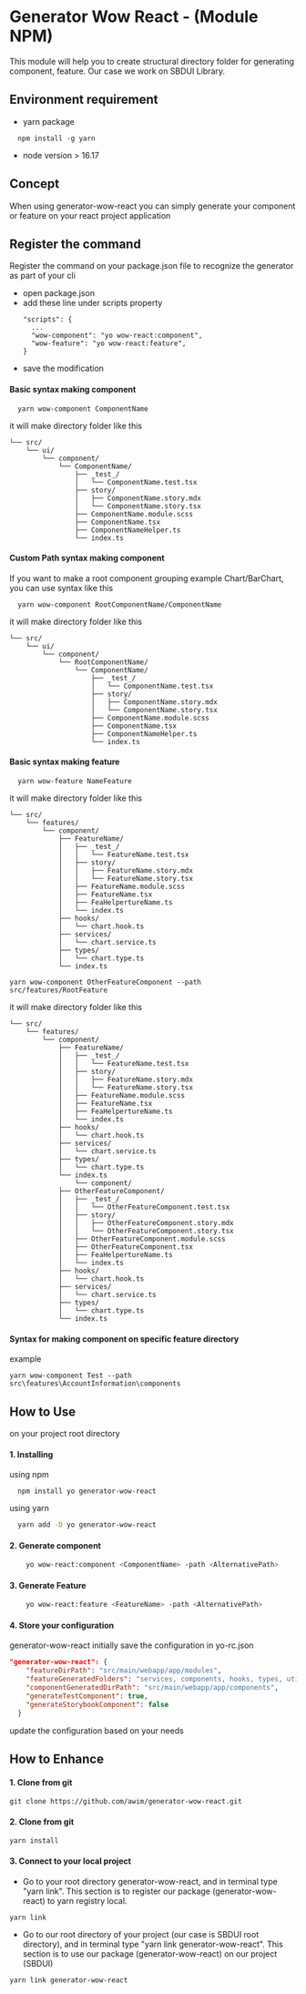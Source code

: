 # Generator Wow React - (Module NPM)

This module will help you to create structural directory folder for generating component, feature. Our case we work on SBDUI Library.

## Environment requirement

- yarn package

```
  npm install -g yarn
```

- node version > 16.17

## Concept

When using generator-wow-react you can simply generate your component or feature on your react project application

## Register the command
Register the command on your package.json file to recognize the generator as part of your cli
- open package.json
- add these line under scripts property
  ```
  "scripts": {
    ...
    "wow-component": "yo wow-react:component",
    "wow-feature": "yo wow-react:feature",
  }
  ```
- save the modification

#### Basic syntax making component

```
  yarn wow-component ComponentName
```

it will make directory folder like this

```
└── src/
    └── ui/
        └── component/
            └── ComponentName/
                ├── _test_/
                │   └── ComponentName.test.tsx
                ├── story/
                │   ├── ComponentName.story.mdx
                │   └── ComponentName.story.tsx
                ├── ComponentName.module.scss
                ├── ComponentName.tsx
                ├── ComponentNameHelper.ts
                └── index.ts
```

#### Custom Path syntax making component

If you want to make a root component grouping example Chart/BarChart, you can use syntax like this

```
  yarn wow-component RootComponentName/ComponentName
```

it will make directory folder like this

```
└── src/
    └── ui/
        └── component/
            └── RootComponentName/
                └── ComponentName/
                    ├── _test_/
                    │   └── ComponentName.test.tsx
                    ├── story/
                    │   ├── ComponentName.story.mdx
                    │   └── ComponentName.story.tsx
                    ├── ComponentName.module.scss
                    ├── ComponentName.tsx
                    ├── ComponentNameHelper.ts
                    └── index.ts
```

#### Basic syntax making feature

```
  yarn wow-feature NameFeature
```

it will make directory folder like this

```
└── src/
    └── features/
        └── component/
            ├── FeatureName/
            │   ├── _test_/
            │   │   └── FeatureName.test.tsx
            │   ├── story/
            │   │   ├── FeatureName.story.mdx
            │   │   └── FeatureName.story.tsx
            │   ├── FeatureName.module.scss
            │   ├── FeatureName.tsx
            │   ├── FeaHelpertureName.ts
            │   └── index.ts
            ├── hooks/
            │   └── chart.hook.ts
            ├── services/
            │   └── chart.service.ts
            ├── types/
            │   └── chart.type.ts
            └── index.ts
```

```
yarn wow-component OtherFeatureComponent --path src/features/RootFeature
```

it will make directory folder like this

```
└── src/
    └── features/
        └── component/
            ├── FeatureName/
            │   ├── _test_/
            │   │   └── FeatureName.test.tsx
            │   ├── story/
            │   │   ├── FeatureName.story.mdx
            │   │   └── FeatureName.story.tsx
            │   ├── FeatureName.module.scss
            │   ├── FeatureName.tsx
            │   ├── FeaHelpertureName.ts
            │   └── index.ts
            ├── hooks/
            │   └── chart.hook.ts
            ├── services/
            │   └── chart.service.ts
            ├── types/
            │   └── chart.type.ts
            └── index.ts
                └── component/
            ├── OtherFeatureComponent/
            │   ├── _test_/
            │   │   └── OtherFeatureComponent.test.tsx
            │   ├── story/
            │   │   ├── OtherFeatureComponent.story.mdx
            │   │   └── OtherFeatureComponent.story.tsx
            │   ├── OtherFeatureComponent.module.scss
            │   ├── OtherFeatureComponent.tsx
            │   ├── FeaHelpertureName.ts
            │   └── index.ts
            ├── hooks/
            │   └── chart.hook.ts
            ├── services/
            │   └── chart.service.ts
            ├── types/
            │   └── chart.type.ts
            └── index.ts
```

#### Syntax for making component on specific feature directory

example
```
yarn wow-component Test --path src\features\AccountInformation\components
```

## How to Use

on your project root directory

#### 1. Installing

using npm

```
  npm install yo generator-wow-react
```

using yarn

```bash
  yarn add -D yo generator-wow-react
```

#### 2. Generate component

```bash
    yo wow-react:component <ComponentName> -path <AlternativePath>
```

#### 3. Generate Feature

```bash
    yo wow-react:feature <FeatureName> -path <AlternativePath>
```

#### 4. Store your configuration
generator-wow-react initially save the configuration in yo-rc.json
```json
"generator-wow-react": {
    "featureDirPath": "src/main/webapp/app/modules",
    "featureGeneratedFolders": "services, components, hooks, types, utils, __tests__",
    "componentGeneratedDirPath": "src/main/webapp/app/components",
    "generateTestComponent": true,
    "generateStorybookComponent": false
  }
```
update the configuration based on your needs

## How to Enhance

#### 1. Clone from git

```
git clone https://github.com/awim/generator-wow-react.git
```

#### 2. Clone from git

```
yarn install
```

#### 3. Connect to your local project

- Go to your root directory generator-wow-react, and in terminal type "yarn link". This section is to register our package (generator-wow-react) to yarn registry local.

```
yarn link
```

- Go to our root directory of your project (our case is SBDUI root directory), and in terminal type "yarn link generator-wow-react". This section is to use our package (generator-wow-react) on our project (SBDUI)

```
yarn link generator-wow-react
```
